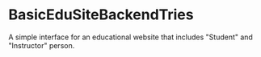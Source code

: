 # BasicEduSiteBackendTries
A simple interface for an educational website that includes "Student" and "Instructor" person.
